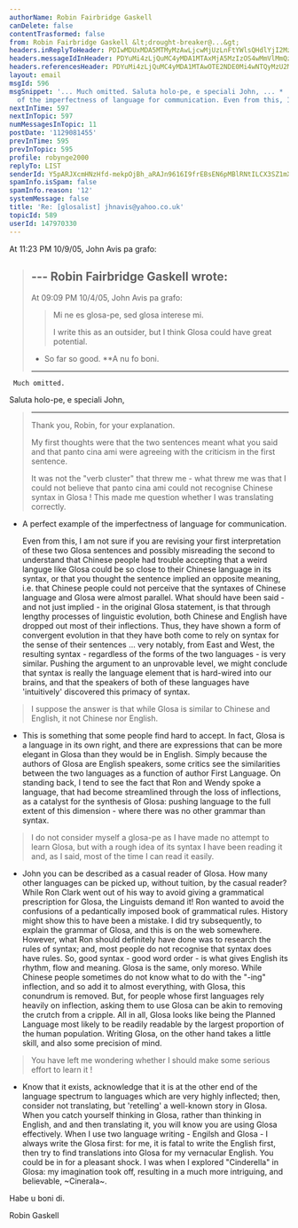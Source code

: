 ```yaml
---
authorName: Robin Fairbridge Gaskell
canDelete: false
contentTrasformed: false
from: Robin Fairbridge Gaskell &lt;drought-breaker@...&gt;
headers.inReplyToHeader: PDIwMDUxMDA5MTMyMzAwLjcwMjUzLnFtYWlsQHdlYjI2MzA0Lm1haWwudWtsLnlhaG9vLmNvbT4=
headers.messageIdInHeader: PDYuMi4zLjQuMC4yMDA1MTAxMjA5MzIzOS4wMmVlMmQzMEBwby5wYWNpZmljLm5ldC5hdT4=
headers.referencesHeader: PDYuMi4zLjQuMC4yMDA1MTAwOTE2NDE0Mi4wNTQyMzU2MEBwby5wYWNpZmljLm5ldC5hdT4gPDIwMDUxMDA5MTMyMzAwLjcwMjUzLnFtYWlsQHdlYjI2MzA0Lm1haWwudWtsLnlhaG9vLmNvbT4=
layout: email
msgId: 596
msgSnippet: '... Much omitted. Saluta holo-pe, e speciali John, ... *  A perfect example
  of the imperfectness of language for communication. Even from this, I am not sure'
nextInTime: 597
nextInTopic: 597
numMessagesInTopic: 11
postDate: '1129081455'
prevInTime: 595
prevInTopic: 595
profile: robynge2000
replyTo: LIST
senderId: Y5pARJXcmHNzHfd-mekpOjBh_aRAJn9616I9frEBsEN6pMBlRNtILCX3SZ1mX1fdFkJmzhA7JUsa_JrJX7xnNADuBS6FCRdRB-HiPM1Ai6xXrI7rGtM2BzjIRHpiBWFa
spamInfo.isSpam: false
spamInfo.reason: '12'
systemMessage: false
title: 'Re: [glosalist] jhnavis@yahoo.co.uk'
topicId: 589
userId: 147970330
---
```


At 11:23 PM 10/9/05, John Avis pa grafo:

>--- Robin Fairbridge Gaskell  wrote:
>---------------------------------
>At 09:09 PM 10/4/05, John Avis pa grafo:
> >Mi ne es glosa-pe, sed glosa interese mi.
> >
> >I write this as an outsider, but I think Glosa could
> >have great potential.
>* So far so good.      **A nu fo boni.
>
>----------------------------------
     Much omitted.

   Saluta holo-pe, e speciali John,
>
>---------------------------------
>
>Thank you, Robin, for your explanation.
>
>
>My first thoughts were that the two sentences meant
>what you said and that panto cina ami were agreeing
>with the criticism in the first sentence.
>
>It was not the "verb cluster" that threw me - what
>threw me was that I could not believe that panto cina
>ami could not recognise Chinese syntax in Glosa !
>This made me question whether I was translating
>correctly.
*  A perfect example of the imperfectness of language for communication.

    Even from this, I am not sure if you are revising your first 
interpretation of
these two Glosa sentences and possibly misreading the second to
understand that Chinese people had trouble accepting that a weird languge
like Glosa could be so close to their Chinese language in its syntax, or
that you thought the sentence implied an opposite meaning, i.e. that
Chinese people could not perceive that the syntaxes of Chinese language
and Glosa were almost parallel.
     What should have been said - and not just implied - in the original Glosa
statement, is that through lengthy processes of linguistic evolution, both
Chinese and English have dropped out most of their 
inflections.  Thus, they have
shown a form of convergent evolution in that they have both come to rely
on syntax for the sense of their sentences ... very notably, from East
and West, the resulting syntax - regardless of the forms of the two
languages - is very similar.
     Pushing the argument to an unprovable level, we might conclude that
syntax is really the language element that is hard-wired into our brains, and
that the speakers of both of these languages have 'intuitively' 
discovered this
primacy of syntax.

>I suppose the answer is that while Glosa is similar to
>Chinese and English, it not Chinese nor English.
*  This is something that some people find hard to accept.  In fact, Glosa
is a language in its own right, and there are expressions that can be more
elegant in Glosa than they would be in English.  Simply because the authors
of Glosa are English speakers, some critics see the similarities between
the two languages as a function of author First Language.
     On standing back, I tend to see the fact that Ron and Wendy spoke a
language, that had become streamlined through the loss of inflections, as a
catalyst for the synthesis of Glosa: pushing language to the full extent of
this dimension  - where there was no other grammar than syntax.

>I do not consider myself a glosa-pe as I have made no
>attempt to learn Glosa, but with a rough idea of its
>syntax I have been reading it and, as I said, most of
>the time I can read it easily.
*  John you can be described as a casual reader of Glosa.  How many other
languages can be picked up, without tuition, by the casual reader?
    While Ron Clark went out of his way to avoid giving a grammatical
prescription for Glosa, the Linguists demand it!  Ron wanted to avoid the
confusions of a pedantically imposed book of grammatical rules.  History
might show this to have been a mistake.  I did try subsequently, to explain
the grammar of Glosa, and this is on the web somewhere.
    However, what Ron should definitely have done was to research the rules
of syntax; and, most people do not recognise that syntax does have rules.
So, good syntax - good word order - is what gives English its rhythm,
flow and meaning.  Glosa is the same, only moreso.  While Chinese people
sometimes do not know what to do with the "-ing" inflection, and so add it
to almost everything, with Glosa, this conundrum is removed.  But, for people
whose first languages rely heavily on inflection, asking them to use Glosa can
be akin to removing the crutch from a cripple.
    All in all, Glosa looks like being the Planned Language most likely to be
readily readable by the largest proportion of the human population.  Writing
Glosa, on the other hand takes a little skill, and also some precision of mind.

>You have left me wondering whether I should make some
>serious effort to learn it !
*  Know that it exists, acknowledge that it is at the other end of 
the language
spectrum to languages which are very highly inflected; then, consider
not translating, but 'retelling' a well-known story in Glosa.
    When you catch yourself thinking in Glosa, rather than thinking 
in English,
and and then translating it, you will know you are using Glosa effectively.
    When I use two language writing - Engilsh and Glosa - I always write the
Glosa first: for me, it is fatal to write the English first, then try to find
translations into Glosa for my vernacular English.
    You could be in for a pleasant shock.  I was when I explored "Cinderella"
in Glosa: my imagination took off, resulting in a much more intriguing, and
believable, ~Cinerala~.

Habe u boni di.

Robin Gaskell




